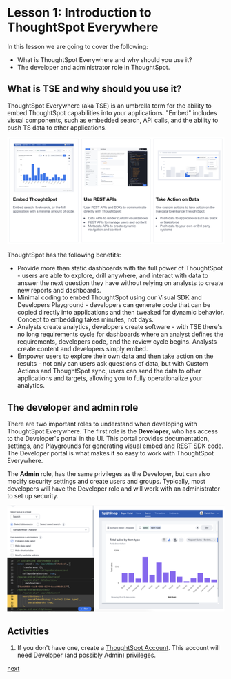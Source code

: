 # Lesson 1: Introduction to ThoughtSpot Everywhere

In this lesson we are going to cover the following:

* What is ThoughtSpot Everywhere and why should you use it?
* The developer and administrator role in ThoughtSpot.

## What is TSE and why should you use it?

ThoughtSpot Everywhere (aka TSE) is an umbrella term for the ability to embed ThoughtSpot capabilities into your applications.  "Embed" includes visual components, such as embedded search, API calls, and the ability to push TS data to other applications.  

![Embedding options with TSE](images/tse-options.png "TSE Options")

ThoughtSpot has the following benefits:

* Provide more than static dashboards with the full power of ThoughtSpot - users are able to explore, drill anywhere, and interact with data to answer the next question they have without relying on analysts to create new reports and dashboards.
* Minimal coding to embed ThoughtSpot using our Visual SDK and Developers Playground - developers can generate code that can be copied directly into applications and then tweaked for dynamic behavior.  Concept to embedding takes minutes, not days.
* Analysts create analytics, developers create software - with TSE there's no long requirements cycle for dashboards where an analyst defines the requirements, developers code, and the review cycle begins.  Analysts create content and developers simply embed.
* Empower users to explore their own data and then take action on the results - not only can users ask questions of data, but with Custom Actions and ThoughtSpot sync, users can send the data to other applications and targets, allowing you to fully operationalize your analytics.  

## The developer and admin role

There are two important roles to understand when developing with ThoughtSpot Everywhere.  The first role is the __Developer__, who has access to the Developer's portal in the UI.  This portal provides documentation, settings, and Playgrounds for generating visual embed and REST SDK code.  The Developer portal is what makes it so easy to work with ThoughtSpot Everywhere.

The __Admin__ role, has the same privileges as the Developer, but can also modify security settings and create users and groups.  Typically, most developers will have the Developer role and will work with an administrator to set up security.

![Developer playground](images/playground.png "Using the playground to generate code.")

## Activities

1. If you don't have one, create a [ThoughtSpot Account](https://www.thoughtspot.com/trial?tsref=ts-dev-training).  This account will need Developer (and possibly Admin) privileges.

[next](../lesson-02-setting-up/README-02.md)